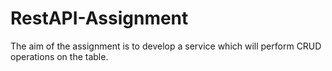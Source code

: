# RestAPI-Assignment
The aim of the assignment is to develop a service which will perform CRUD operations on the table.
